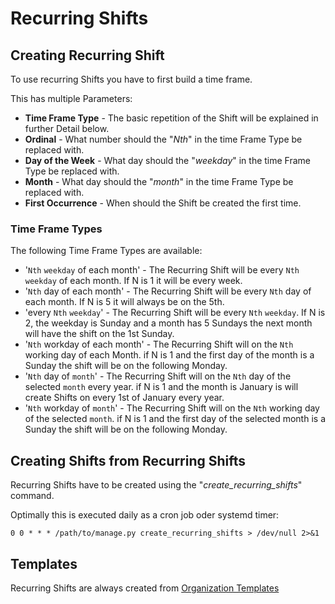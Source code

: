 # Recurring Shifts

## Creating Recurring Shift
To use recurring Shifts you have to first build a time frame.

This has multiple Parameters:

* **Time Frame Type** - The basic repetition of the Shift will be explained in further Detail below.
* **Ordinal** - What number should the "*Nth*" in the time Frame Type be replaced with.
* **Day of the Week** - What day should the "*weekday*" in the time Frame Type be replaced with.
* **Month** - What day should the "*month*" in the time Frame Type be replaced with.
* **First Occurrence** - When should the Shift be created the first time.

### Time Frame Types
The following Time Frame Types are available:

* '`Nth` `weekday` of each month' - The Recurring Shift will be every `Nth` `weekday` of each month. 
If N is 1 it will be every week. 
* '`Nth` day of each month' - The Recurring Shift will be every `Nth` day of each month. 
If N is 5 it will always be on the 5th.
* 'every `Nth` `weekday`' - The Recurring Shift will be every `Nth` `weekday`. 
If N is 2, the weekday is Sunday and a month has 5 Sundays the next month will have the shift on the 1st Sunday.
* '`Nth` workday of each month' - The Recurring Shift will on the `Nth` working day of each Month.
if N is 1 and the first day of the month is a Sunday the shift will be on the following Monday.
* '`Nth` day of `month`' - The Recurring Shift will on the `Nth` day of the selected `month` every year.
if N is 1 and the month is January is will create Shifts on every 1st of January every year.
* '`Nth` workday of `month`' - The Recurring Shift will on the `Nth` working day of the selected `month`.
if N is 1 and the first day of the selected month is a Sunday the shift will be on the following Monday.

## Creating Shifts from Recurring Shifts
Recurring Shifts have to be created using the "*create_recurring_shifts*" command.

Optimally this is executed daily as a cron job oder systemd timer:
```
0 0 * * * /path/to/manage.py create_recurring_shifts > /dev/null 2>&1
```

## Templates
Recurring Shifts are always created from [Organization Templates](shift_templates.md) 
